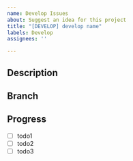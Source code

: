 ```yaml
---
name: Develop Issues
about: Suggest an idea for this project
title: "[DEVELOP] develop name"
labels: Develop
assignees: ''

---
```


## Description

<!-- description -->

## Branch

<!-- develop/[develop name] -->

## Progress

- [ ] todo1
- [ ] todo2
- [ ] todo3
